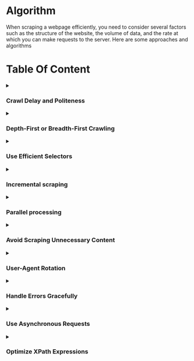 # Algorithm
When scraping a webpage efficiently, you need to consider several factors such as the structure of the website, the volume of data, and the rate at which you can make requests to the server. Here are some approaches and algorithms

# Table Of Content

<details>
<summary><h3>Crawl Delay and Politeness</h3></summary>
 
`Crawl Delay` and `Politeness` refer to strategies employed in web scraping to ensure that bots (web crawlers or spiders) behave in a respectful and considerate manner towards the websites they are accessing. These strategies are essential to prevent overloading servers with too many requests, which could lead to server strain, increased server costs, or even IP blocking by the website.

**Crawl Delay:**
* **Definition:** Crawl-delay is the `intentional pause` or `delay` between consecutive requests made by a web crawler to a server. It specifies the time a crawler should wait before making another request.
* **Purpose:**
  * **Resource Conservation:** Helps conserve server resources by spacing out requests over time.
  * **Avoiding Overload:** Prevents overloading the server, especially for websites with limited bandwidth or shared hosting.
* **Implementation:**
  * Webmasters may specify a crawl delay in the `robots.txt` file using the `Crawl-delay` directive. For example: Crawl-delay: 5 indicates a delay of `5 seconds` between requests.

**Politeness:**
* **Definition:** Politeness, in the context of web scraping, refers to adhering to ethical guidelines and showing respect to the website and its resources.
* **Respect robots.txt:** Follow the directives in the `robots.txt` file, which may include `crawl delay` and `other rules`.
  * **User-Agent:** Use a proper and descriptive `User-Agent` in `HTTP headers` to **identify** the web crawler. This helps websites understand the nature of the bot and may prevent blocking.
  * **Avoid Overloading:** Limit the number of requests to avoid overloading the server. This includes respecting any specified crawl delay.
  * **Error Handling:** Implement error handling to gracefully handle issues such as `timeouts`, `connection errors`, or unexpected changes in the `website's structure`.

**Benefits:**
* **Avoiding IP Blocking:** Being polite reduces the chances of IP blocking or other countermeasures taken by websites to restrict bot access.
* **Ethical Scraping:** Demonstrates ethical and responsible scraping practices, fostering a positive relationship between the scraper and the website.

**Best Practices:**
* **Implement a Crawl Delay:** Even if not explicitly specified in robots.txt, consider implementing a crawl delay to avoid overloading servers.
* **Set User-Agent Properly:** Ensure that your web scraper provides a User-Agent that identifies it clearly and includes contact information for the administrator.
* **Respect robots.txt:** Always check and respect the rules specified in the robots.txt file of the website you are scraping.
* **Handle Errors Gracefully:** Implement error-handling mechanisms to handle issues like timeouts, network errors, or changes in website structure.
* **Rate Limiting:** Implement rate limiting to control the number of requests per unit of time.

By adhering to crawl delay and politeness guidelines, web scrapers can access data from websites without causing disruption, maintain ethical standards, and contribute to positive interactions between the scraping tool and the web server.
</details>

<details>
<summary><h3>Depth-First or Breadth-First Crawling</h3></summary>

Depth-First Crawling and Breadth-First Crawling are two different strategies used in web crawling to determine the order in which pages are visited. Each strategy has its own advantages and use cases, and the choice between them depends on the specific goals of the web scraping project.

### Depth-First Crawling:
![image](https://github.com/Antony-M1/scrapy/assets/96291963/610aabd2-3f77-43e8-bafb-7c25dc969994)


- **Definition:**
  - In depth-first crawling, the crawler starts from the initial or seed URL and explores as far as possible along each branch of the website's link structure before backtracking. It prioritizes going deeper into the site before visiting other branches.

- **Characteristics:**
  - **[Depth-First Search (DFS):](https://www.geeksforgeeks.org/depth-first-search-or-dfs-for-a-graph/)** The algorithm is similar to a depth-first search traversal in graph theory.
  - **Stack Data Structure:** Implemented using a stack to keep track of URLs to be visited.

- **Advantages:**
  - **Focused Exploration:** Well-suited for scenarios where the goal is to extract detailed information from a specific section of a website.
  - **Memory Efficiency:** Requires less memory compared to breadth-first crawling because it explores one branch at a time.

- **Considerations:**
  - **May Miss Important Pages:** Since it prioritizes depth, it might miss important pages on other branches of the website.

### Breadth-First Crawling:
![image](https://github.com/Antony-M1/scrapy/assets/96291963/3c240736-f112-4d43-8d9e-793fb3131b5c)

- **Definition:**
  - In breadth-first crawling, the crawler starts from the initial URL and systematically visits all pages at the current depth level before moving on to the next level. It explores the website layer by layer.

- **Characteristics:**
  - **[Breadth-First Search (BFS):](https://www.geeksforgeeks.org/breadth-first-search-or-bfs-for-a-graph/)** The algorithm is similar to a breadth-first search traversal in graph theory.
  - **Queue Data Structure:** Implemented using a queue to manage the order of URLs to be visited.

- **Advantages:**
  - **Comprehensive Exploration:** Suitable for scenarios where the goal is to cover a broad range of pages across the website.
  - **Finds Important Pages Early:** Ensures that important pages are discovered early in the crawling process.

- **Considerations:**
  - **Higher Memory Requirements:** Requires more memory compared to depth-first crawling because it explores multiple branches simultaneously.

### Choosing Between Depth-First and Breadth-First Crawling:

1. **Project Goals:**
   - **Depth-First:** Use when the goal is to focus on specific areas or topics within the website.
   - **Breadth-First:** Use when the goal is to gather a comprehensive dataset from various sections of the website.

2. **Resource Constraints:**
   - **Depth-First:** Requires less memory, making it suitable for projects with limited resources.
   - **Breadth-First:** May require more memory but offers a more exhaustive exploration of the website.

3. **Website Structure:**
   - **Depth-First:** Effective for websites with deep hierarchies or when detailed information is concentrated in specific branches.
   - **Breadth-First:** Effective for websites with a flat structure or when the goal is to cover a large surface area.

4. **Link Discovery:**
   - **Depth-First:** Might miss important pages on other branches early in the crawl.
   - **Breadth-First:** Ensures important pages are discovered early in the process.

In practice, a hybrid approach that combines elements of both depth-first and breadth-first crawling is sometimes used to achieve a balance between focused exploration and comprehensive coverage. The choice of strategy depends on the specific requirements and characteristics of the website being scraped.

</details>

<details>

<summary><h3>Use Efficient Selectors</h3></summary>

 `Use Efficient Selectors` refers to the practice of selecting HTML elements on a web page in a way that is both accurate and optimal for web scraping. Efficient selectors help reduce the amount of data retrieved, improve the speed of scraping, and make the code more robust to changes in the website's structure. This practice is particularly important when using libraries like `Beautiful Soup` or `Scrapy` for web scraping.

### Key Concepts:

1. **CSS Selectors and XPath:**
   - **CSS Selectors:** A language for selecting HTML elements based on their attributes, classes, IDs, and relationships with other elements.
   - **XPath:** A query language for selecting nodes from an XML document (and by extension, an HTML document).

2. **Optimizing Selectors:**
   - **Specificity:** Use selectors that are specific to the target element to avoid selecting unintended elements.
   - **Avoid Universal Selectors:** Using universal selectors (`*`) should be avoided as they can match all elements and result in unnecessary data retrieval.

3. **Avoid Fragile Selectors:**
   - **Avoid Relying Solely on Class Names or IDs:** While class names and IDs are commonly used, relying solely on them can make the code fragile to changes. Websites might alter class names or IDs over time.
   - **Use Hierarchical Relationships:** Leverage the hierarchical relationships between elements to create more robust selectors.

4. **Regular Expressions:**
   - **When Necessary:** In certain cases, regular expressions can be employed to match patterns within attribute values or text content. However, they should be used judiciously and only when necessary.

5. **Testing Selectors:**
   - **Browser Developer Tools:** Use browser developer tools to test and validate selectors interactively. This helps ensure that the selected elements match the intended ones.

### Examples:

#### Using CSS Selectors:

```css
/* Good Selector */
div.article > h2.title

/* Avoid Universal Selector */
* .title
```

#### Using XPath:

```xpath
<!-- Good XPath -->
//div[@class='article']/h2[@class='title']

<!-- Avoid Relying Solely on Class Names -->
//h2[@class='title']

<!-- Use Hierarchical Relationships -->
//div[@class='article']//h2
```

### Benefits of Using Efficient Selectors:

1. **Reduced Data Volume:**
   - Efficient selectors help retrieve only the necessary data, reducing the amount of HTML downloaded.

2. **Improved Performance:**
   - Selecting specific elements directly contributes to faster scraping performance.

3. **Robustness to Changes:**
   - Well-crafted selectors are less prone to breaking when websites undergo changes in their structure.

4. **Maintainability:**
   - Code with efficient selectors is more maintainable and easier to understand.

### Best Practices:

1. **Inspect HTML Structure:**
   - Understand the structure of the HTML document to craft selectors that accurately target the desired elements.

2. **Prioritize Specificity:**
   - Prioritize selectors that are specific to the target elements to avoid unintended matches.

3. **Regular Testing:**
   - Regularly test and update selectors as needed, especially if the website's structure evolves.

4. **Consider Future Changes:**
   - Anticipate potential changes to the website's structure and design selectors with flexibility in mind.

By employing efficient selectors, web scraping code becomes more reliable, adaptable, and performs better, ensuring a smoother scraping process even when websites are updated or modified.
</details>

<details>
 <summary><h3>Incremental scraping</h3></summary>
 
`Incremental scraping` is a technique used in web scraping to update a dataset with only the `new` or `modified data` since the last scrape. Instead of re-scraping the entire website, incremental scraping focuses on `fetching` and `extracting` only the information that has changed or is new, saving time and resources. This approach is particularly useful for large websites where scraping the entire content frequently may be impractical.

### Key Concepts:

1. **Timestamps or Identifiers:**
   - To implement incremental scraping, each item on the website needs to have a timestamp or some form of identifier that indicates when it was last updated. This could be a modification timestamp, a version number, or any unique identifier.

2. **Tracking Changes:**
   - The scraper compares the timestamps or identifiers of items on the website with the timestamps recorded during the previous scrape.
   - Items with newer timestamps or different identifiers are considered new or modified, and their data is fetched.

3. **Storing State:**
   - To keep track of the state between scrapes, the scraper needs to store the timestamp or identifier of the most recently scraped data. This information is used as a reference point during the next scrape.

4. **Fetching Only Changes:**
   - Only the items that have changed since the last scrape are retrieved, reducing the amount of data transferred and processed.

### Example Workflow:

1. **Initial Scrape:**
   - The scraper initially scrapes the entire website and records the timestamps or identifiers of each item.

2. **Subsequent Scrape:**
   - During subsequent scrapes, the scraper compares the current timestamps or identifiers with those recorded in the previous scrape.

3. **Identifying Changes:**
   - Items with newer timestamps or different identifiers are identified as changed or new.

4. **Fetching New Data:**
   - Only the data associated with the changed or new items is fetched, reducing the workload compared to scraping the entire website.

5. **Updating State:**
   - After completing the scrape, the scraper updates its stored state with the current timestamps or identifiers for future comparisons.

### Benefits of Incremental Scraping:

1. **Efficiency:**
   - Saves time and resources by fetching only the data that has changed.

2. **Reduced Server Load:**
   - Decreases the load on both the scraper and the server by minimizing the amount of data transferred.

3. **Faster Updates:**
   - Enables more frequent updates since the workload is reduced.

4. **Minimized Impact:**
   - Websites are less likely to detect and block the scraper if it is making fewer requests.

### Considerations:

1. **Website Support:**
   - Not all websites provide timestamps or identifiers for their items. Incremental scraping relies on the availability of such information.

2. **Robustness:**
   - The scraper needs to handle cases where timestamps or identifiers are not consistently provided or may change unexpectedly.

3. **Data Integrity:**
   - The technique assumes that the timestamps or identifiers accurately reflect changes. If this is not the case, incremental scraping may lead to missing or incorrect data.

### Best Practices:

1. **Use Reliable Identifiers:**
   - Ensure that the timestamps or identifiers used for incremental scraping are reliable and consistent.

2. **Handle Data Drift:**
   - Be prepared to handle cases where the structure or identifiers of items change over time.

3. **Regular Monitoring:**
   - Regularly monitor and adjust the scraper to handle any changes in the website's structure or data representation.

By implementing incremental scraping, developers can keep their datasets up-to-date with minimal impact on server resources and a reduced risk of being blocked by the website.
</details>

<details>

<summary><h3>Parallel processing</h3></summary>
 
Parallel processing in the context of web scraping refers to the `concurrent execution` of multiple scraping tasks to improve efficiency and reduce the overall time required to scrape a large amount of data. This approach takes advantage of the `parallelism` available in modern computing systems, allowing multiple tasks to be performed simultaneously.

### Key Concepts:

1. **Concurrency vs. Parallelism:**
   - **Concurrency:** Refers to the ability of different tasks to be executed in overlapping time periods, even if they are not physically running at the same time. It is more about managing multiple tasks simultaneously.
   - **Parallelism:** Involves the actual simultaneous execution of multiple tasks by allocating them to different processors or computing resources.

2. **Benefits of Parallel Processing:**
   - **Faster Execution:** By executing multiple tasks simultaneously, the overall time required to complete a large scraping job is reduced.
   - **Efficient Resource Utilization:** Takes advantage of available computing resources, such as multi-core processors, to perform tasks concurrently.

3. **Strategies for Parallel Scraping:**

   - **Multi-Threaded Scraping:**
     - Utilizes multiple threads within a single process to execute scraping tasks concurrently.
     - Each thread can handle a different request or scrape a different portion of the website.

   - **Multi-Process Scraping:**
     - Involves launching multiple independent processes, each capable of running its own scraping task.
     - Each process operates independently of the others, and they can run on separate CPU cores.

   - **Distributed Scraping:**
     - Distributes scraping tasks across multiple machines or nodes in a network.
     - Tasks are divided among the nodes, and each node processes a subset of the overall workload.

4. **Challenges and Considerations:**

   - **Shared Resources:**
     - Care must be taken when multiple threads or processes access shared resources, such as databases or files, to avoid conflicts.

   - **Concurrency Control:**
     - Proper mechanisms (locks, semaphores) need to be implemented to control access to shared resources and avoid data corruption.

   - **Scalability:**
     - Depending on the size of the task and available resources, choosing the right level of parallelism is crucial for optimal performance.

### Example of Multi-Threaded Scraping:

```python
import threading
import requests

def scrape_page(url):
    response = requests.get(url)
    # Process the response as needed

# List of URLs to scrape
urls_to_scrape = ['http://example.com/page1', 'http://example.com/page2', 'http://example.com/page3']

# Create threads for each URL
threads = [threading.Thread(target=scrape_page, args=(url,)) for url in urls_to_scrape]

# Start the threads
for thread in threads:
    thread.start()

# Wait for all threads to finish
for thread in threads:
    thread.join()
```

### Benefits of Parallel Processing in Scraping:

1. **Improved Speed:**
   - Parallel processing can significantly speed up the scraping process, especially when dealing with a large number of pages.

2. **Efficient Resource Utilization:**
   - Utilizes the available computing resources efficiently by distributing tasks among multiple threads or processes.

3. **Scalability:**
   - Scales well with the number of available computing resources, making it suitable for large scraping tasks.

4. **Concurrency for I/O-bound Tasks:**
   - Particularly effective for I/O-bound tasks, where the scraper spends time waiting for responses from the server.

### Considerations:

1. **Website Policies:**
   - Some websites may have restrictions on the number of simultaneous requests from a single IP address. Scraping too aggressively in parallel may lead to IP blocking.

2. **Code Complexity:**
   - Implementing parallel processing introduces complexity, and proper synchronization mechanisms need to be employed to avoid data corruption.

3. **Resource Constraints:**
   - The effectiveness of parallel processing depends on the availability of computing resources (CPU cores, memory) and the nature of the scraping task.

### Best Practices:

1. **Respect Website Policies:**
   - Adhere to the website's terms of service and robots.txt guidelines to avoid being blocked.

2. **Optimal Parallelism:**
   - Choose an optimal level of parallelism based on the available resources and the nature of the scraping task.

3. **Scalability Testing:**
   - Test the scraping application's scalability to ensure it performs well as the workload increases.

Parallel processing is a powerful technique for improving the efficiency of web scraping, especially when dealing with large datasets or frequent updates. However, it requires careful implementation and consideration of the specific requirements of the scraping task and the policies of the targeted websites.
</details>

<details>
 <summary><h3>Avoid Scraping Unnecessary Content</h3></summary>

 `Avoid Scraping Unnecessary Content` is a principle in web scraping that emphasizes the importance of focusing on extracting only the relevant information from a website, while avoiding unnecessary content that doesn't contribute to the intended purpose of the scraping task. This approach is essential for optimizing the efficiency of the scraping process, conserving resources, and adhering to ethical scraping practices.

### Key Concepts:

1. **Targeted Data Extraction:**
   - Define a clear objective for your scraping task and identify the specific data elements you need from the website.
   - Design your scraping logic to target and extract only the essential information, avoiding unnecessary HTML elements and pages.

2. **Minimize Requests:**
   - Limit the number of HTTP requests to the server by fetching only the pages or resources that contain relevant data.
   - Avoid scraping unnecessary pages or making redundant requests that don't contribute to the desired data.

3. **Use Efficient Selectors:**
   - Utilize precise and efficient CSS or XPath selectors to directly target the elements containing the data you need.
   - Avoid overly broad selectors that capture irrelevant content, leading to larger and more complex responses.

4. **Adherence to Robots.txt:**
   - Respect the rules specified in the website's `robots.txt` file, which provides guidelines on which parts of the site can be crawled.
   - Avoid scraping pages or content explicitly marked as off-limits in the `robots.txt` file.

5. **Filtering and Cleaning:**
   - Implement filtering mechanisms to remove unwanted content from the extracted data.
   - Clean and preprocess the data to ensure that only relevant and valid information is retained.

6. **Dynamic Content Handling:**
   - If a website relies heavily on JavaScript to load content dynamically, consider using tools like Selenium to interact with the page and retrieve dynamically loaded data.
   - Ensure that your scraping logic accommodates the loading of dynamic content without unnecessary duplication.

7. **Ethical Considerations:**
   - Adhere to ethical scraping practices and avoid extracting sensitive or personal information without proper consent.
   - Be mindful of the impact of your scraping activity on the website's server resources and user experience.

### Best Practices:

1. **Clear Specification:**
   - Clearly define the scope and purpose of your scraping task before writing the scraping logic.
   - Identify the specific data points you need and focus on extracting those.

2. **Regular Expression Filtering:**
   - Use regular expressions to filter and clean text data, removing unwanted characters or patterns.

3. **Optimized Selectors:**
   - Use optimized and specific CSS or XPath selectors to target elements accurately.
   - Regularly review and update selectors if the website structure changes.

4. **Custom User-Agent:**
   - Consider using a custom User-Agent in your HTTP requests to mimic a browser and reduce the likelihood of being blocked.

5. **Rate Limiting:**
   - Implement rate limiting to avoid making too many requests in a short period, which can trigger anti-scraping measures.

6. **Avoid Scraping Binary Files:**
   - If your goal is to extract textual data, avoid unnecessary downloads of binary files (images, videos) unless they are directly relevant to your task.

By focusing on scraping only the necessary and relevant content, you can streamline your scraping process, reduce the load on the website's server, and maintain good scraping practices. This approach also contributes to the development of more efficient and ethical web scraping applications.
</details>

<details>
 <summary><h3>User-Agent Rotation</h3></summary>

 `User-Agent Rotation` is a technique used in web scraping to vary the User-Agent header in HTTP requests sent to a website. The User-Agent header provides information about the client (in this case, the web scraper) making the request, including details about the browser and operating system. Rotating User-Agents is a strategy employed to mimic diverse user behavior and avoid detection by `anti-scraping mechanisms` that may be in place on the target website.

### Key Concepts:

1. **User-Agent Header:**
   - The User-Agent header is a part of the HTTP request sent by a client to a server. It contains information about the client, such as the browser type, version, and operating system.
   - Websites often use this information to optimize content delivery and user experience.

2. **Anti-Scraping Measures:**
   - Some websites implement anti-scraping measures to identify and block automated bots or scrapers.
   - Analyzing the User-Agent header is one common method used by websites to distinguish between requests from browsers and those from automated scripts.

3. **User-Agent Rotation:**
   - User-Agent rotation involves using a pool of different User-Agent strings and rotating through them when making HTTP requests.
   - By changing the User-Agent for each request, the scraper appears as multiple, distinct users, making it more challenging for the website to detect and block scraping activity.

4. **User-Agent Diversity:**
   - The User-Agent pool should include a variety of User-Agent strings that represent different browsers, devices, and versions.
   - Mimicking real user diversity helps the scraper blend in with normal browsing behavior.

### Implementation Example (Python with Requests Library):

```python
import requests
from itertools import cycle

# List of User-Agents for rotation
user_agents = [
    "Mozilla/5.0 (Windows NT 10.0; Win64; x64) AppleWebKit/537.36 (KHTML, like Gecko) Chrome/58.0.3029.110 Safari/537.3",
    "Mozilla/5.0 (Windows NT 10.0; Win64; x64) AppleWebKit/537.36 (KHTML, like Gecko) Chrome/91.0.4472.124 Safari/537.36",
    "Mozilla/5.0 (Macintosh; Intel Mac OS X 10_15_7) AppleWebKit/537.36 (KHTML, like Gecko) Chrome/91.0.4472.124 Safari/537.36",
    # Add more User-Agent strings
]

# Create an iterator to cycle through User-Agents
user_agent_cycle = cycle(user_agents)

# Make a request with a rotated User-Agent
def make_request(url):
    user_agent = next(user_agent_cycle)
    headers = {'User-Agent': user_agent}
    response = requests.get(url, headers=headers)
    return response

# Example usage
url = 'http://example.com'
response = make_request(url)
print(response.text)
```

### Best Practices:

1. **Diversity in User-Agents:**
   - Include a diverse set of User-Agents in your rotation pool to simulate different browsers, devices, and versions.

2. **Randomization:**
   - Randomly select a User-Agent from the pool for each request to avoid patterns that may be detected by anti-scraping mechanisms.

3. **Dynamic Rotation:**
   - Implement dynamic rotation by changing User-Agents during the scraping session to mimic evolving user behavior.

4. **Monitoring and Adaptation:**
   - Monitor scraping performance and adjust the rotation strategy based on any changes in the website's anti-scraping measures.

5. **Ethical Considerations:**
   - Respect the website's terms of service and robots.txt guidelines, and avoid aggressive scraping that may disrupt normal website operations.

User-Agent rotation is a useful strategy to enhance the stealthiness of a web scraper and reduce the risk of being blocked by websites employing anti-scraping measures. However, it's important to use this technique responsibly and in compliance with the website's policies.
</details>

<details>
 <summary><h3>Handle Errors Gracefully</h3></summary>

 `Handle Errors Gracefully` is a programming practice that involves anticipating, capturing, and managing errors or exceptions that may occur during the execution of a script or program. In the context of web scraping, this algorithm focuses on creating robust and resilient scraping scripts that can recover from unexpected issues without crashing or causing disruptions.

### Key Concepts:

1. **Error Types:**
   - **Network Errors:** Issues related to internet connectivity, timeouts, or unavailability of the target server.
   - **HTTP Errors:** Errors returned by the server, such as 404 Not Found or 500 Internal Server Error.
   - **Parsing Errors:** Problems in extracting or processing data from the HTML structure of a web page.

2. **Error Handling Strategies:**
   - **Try-Except Blocks:** Use try-except blocks to encapsulate code that might raise an exception. This allows the script to catch errors and execute alternative actions or provide graceful degradation.
   - **Logging:** Implement a logging mechanism to record details about errors, warnings, or unexpected events. This information aids in troubleshooting and debugging.
   - **Retrying:** For transient errors, consider incorporating retry mechanisms to reattempt the operation after a certain delay.
   - **Fallback Mechanisms:** Provide fallback values or alternative paths for critical operations. This prevents a single error from causing a complete failure of the script.
   - **User Feedback:** If the scraping script is part of a larger application, consider providing user-friendly error messages or feedback to users or developers.

3. **Graceful Degradation:**
   - Design the script to gracefully degrade its functionality in the presence of errors. This may involve skipping problematic pages, using cached data, or adjusting the scraping strategy dynamically.

### Implementation Example (Python with Requests and BeautifulSoup):

```python
import requests
from bs4 import BeautifulSoup

def scrape_website(url):
    try:
        # Make the HTTP request
        response = requests.get(url)
        response.raise_for_status()  # Raise an HTTPError for bad responses

        # Parse the HTML content
        soup = BeautifulSoup(response.content, 'html.parser')

        # Extract data
        title = soup.find('title').text
        # ... (additional data extraction)

        return {'title': title, 'status': 'success'}

    except requests.exceptions.RequestException as e:
        # Handle network-related errors
        return {'status': 'error', 'error_type': 'network', 'error_message': str(e)}

    except requests.exceptions.HTTPError as e:
        # Handle HTTP errors
        return {'status': 'error', 'error_type': 'http', 'error_message': str(e)}

    except Exception as e:
        # Handle other unexpected errors
        return {'status': 'error', 'error_type': 'unknown', 'error_message': str(e)}

# Example usage
result = scrape_website('http://example.com')
print(result)
```

### Best Practices:

1. **Detailed Logging:**
   - Implement logging with sufficient detail to capture the context of errors, making it easier to diagnose and fix issues.

2. **Granular Error Handling:**
   - Handle different types of errors separately to provide targeted responses and avoid generic error messages.

3. **Testing and Debugging:**
   - Regularly test the scraping script on different websites and scenarios to identify potential error sources.
   - Include debugging information in logs to aid in diagnosing errors.

4. **Monitoring:**
   - Implement monitoring mechanisms to detect anomalies or unexpected behavior during scraping operations.

5. **Adherence to Policies:**
   - Respect the website's terms of service and robots.txt guidelines, and ensure that error handling aligns with ethical scraping practices.

Handling errors gracefully is crucial for building robust web scraping applications that can adapt to various situations and maintain reliable performance over time. This approach contributes to the long-term sustainability and effectiveness of web scraping solutions.
</details>

<details>
 <summary><h3>Use Asynchronous Requests</h3></summary>

 The `Use Asynchronous Requests` algorithm involves employing asynchronous programming techniques, specifically using libraries like `aiohttp` or `httpx` in Python, to make concurrent or parallel requests during the web scraping process. Asynchronous programming allows a script to perform other tasks while waiting for certain operations, such as HTTP requests, to complete. This can significantly improve the efficiency of a scraping script.

### Key Concepts:

1. **Asynchronous Programming:**
   - Traditional synchronous programming executes tasks sequentially, where each task must complete before the next one begins.
   - Asynchronous programming allows tasks to run concurrently, enabling a program to initiate multiple operations and continue executing other tasks while waiting for responses.

2. **Concurrency vs. Parallelism:**
   - **Concurrency:** Multiple tasks make progress, but not necessarily simultaneously. In asynchronous programming, this often involves interleaving the execution of tasks.
   - **Parallelism:** Multiple tasks execute simultaneously on separate processors or cores, achieving true parallelism.

3. **Asynchronous Libraries:**
   - `aiohttp` and `httpx` are examples of Python libraries that provide support for making asynchronous HTTP requests.
   - These libraries allow a scraping script to send multiple requests concurrently, making better use of available resources and potentially reducing the overall time required to scrape a website.

### Implementation Example (Using `aiohttp`):

```python
import aiohttp
import asyncio

async def fetch_data(url):
    async with aiohttp.ClientSession() as session:
        async with session.get(url) as response:
            return await response.text()

async def main():
    urls = ['http://example.com/page1', 'http://example.com/page2', 'http://example.com/page3']

    tasks = [fetch_data(url) for url in urls]

    # Gather tasks and wait for all requests to complete
    results = await asyncio.gather(*tasks)

    # Process results as needed
    for result in results:
        print(result)

# Run the event loop
if __name__ == '__main__':
    asyncio.run(main())
```

### Benefits:

1. **Efficiency:**
   - Asynchronous requests allow the script to overlap the time spent waiting for server responses, leading to more efficient use of resources.

2. **Faster Execution:**
   - Concurrent or parallel requests can result in faster execution times, especially when dealing with multiple pages or endpoints.

3. **Scalability:**
   - Asynchronous programming is well-suited for scenarios where scalability is essential, enabling a script to handle a large number of requests concurrently.

### Considerations:

1. **Website Permission:**
   - Ensure that the website's terms of service and policies allow for concurrent or asynchronous requests. Some websites may have restrictions or rate limits.

2. **Throttling:**
   - Implement appropriate throttling mechanisms to avoid overwhelming the target server. Even with asynchronous requests, it's essential to respect the website's policies.

3. **Testing:**
   - Thoroughly test the scraping script to ensure that the asynchronous approach works correctly with the target website.

Using asynchronous requests is a powerful strategy for improving the performance of web scraping scripts, especially when dealing with multiple requests to different pages or endpoints. However, it's important to use this approach responsibly and in compliance with the relevant website's policies.
</details>

<details>
 <summary><h3>Optimize XPath Expressions</h3></summary>

 The `Optimize XPath Expressions` algorithm involves refining and streamlining XPath expressions used in web scraping scripts to enhance efficiency and reliability. XPath is a query language used for selecting nodes from an XML or HTML document, and optimizing XPath expressions contributes to the overall performance of a scraping script.

### Key Concepts:

1. **XPath Optimization:**
   - XPath expressions should be designed to accurately target the desired elements on a web page while avoiding unnecessary complexity.
   - Optimization involves crafting XPath queries that are concise, specific, and efficient.

2. **Avoid Redundancy:**
   - Eliminate redundant or unnecessary steps in XPath expressions. Redundancy can lead to slower performance and increased vulnerability to changes in the page structure.

3. **Use Efficient Selectors:**
   - Choose the most efficient XPath selectors for the given HTML structure. Direct element identifiers (such as IDs or classes) are often more efficient than complex XPath traversals.

4. **Hierarchy Simplification:**
   - Simplify XPath expressions by minimizing unnecessary levels of hierarchy. Directly target the required elements without traversing through unnecessary parent or sibling nodes.

5. **Avoid Indexing Pitfalls:**
   - Be cautious with the use of indexing (e.g., `[1]`, `[2]`) in XPath expressions. While indexing is a powerful tool, it can make expressions brittle to changes in the document structure.

### Implementation Example (Using Scrapy and XPath):

Consider a scenario where you want to extract the text content of a paragraph with a specific class. A non-optimized XPath expression might look like this:

```xpath
//div[@id='content']/div[@class='article']/div[@class='main']/p[@class='content']
```

An optimized version could be:

```xpath
//div[@id='content']//div[@class='article']//div[@class='main']//p[@class='content']
```

### Benefits:

1. **Improved Performance:**
   - Well-optimized XPath expressions reduce the time it takes to locate and extract elements from the HTML document.

2. **Increased Robustness:**
   - Optimized XPath expressions are less likely to break when the structure of the web page changes. They are more adaptable to modifications.

3. **Easier Maintenance:**
   - Clear and concise XPath expressions are easier to maintain and update as needed. They enhance the readability of the scraping script.

### Considerations:

1. **Specificity vs. Generality:**
   - Balance the specificity of XPath expressions. While being specific is crucial for accurate targeting, avoid making expressions overly complex if a simpler approach suffices.

2. **Page Structure Understanding:**
   - Understand the structure of the HTML document thoroughly to create precise XPath expressions. Knowledge of the document hierarchy is essential.

3. **Regular Testing:**
   - Regularly test XPath expressions to ensure they continue to select the correct elements, especially when scraping dynamic websites.

4. **Adaptability:**
   - Design XPath expressions with adaptability in mind. Consider potential changes in the page structure and create expressions that can withstand those changes.

Optimizing XPath expressions is a fundamental aspect of building robust and efficient web scraping scripts. It contributes to the reliability and longevity of the scraping solution, especially when dealing with websites that may undergo changes over time.
</details>
